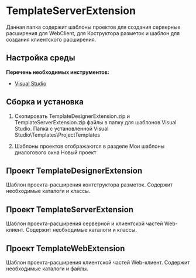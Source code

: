 # TemplateServerExtension

Данная папка содержит шаблоны проектов для создания серверных расширения для WebClient, для Коструктора разметок и шаблон для создания клиентского расширения.

## Настройка среды

**Перечень необходимых инструментов:** 
* [Visual Studio](https://www.visualstudio.com)

## Сборка и установка

1. Скопировать TemplateDesignerExtension.zip и TemplateServerExtension.zip файлы в папку для шаблонов Visual Studio.
Папка с установленной Visual Studio\Templates\ProjectTemplates

2. Шаблоны проектов отображаются в разделе Мои шаблоны диалогового окна Новый проект

## Проект TemplateDesignerExtension

Шаблон проекта-расширения контструктора разметок. Содержит необходимые каталоги и классы.

## Проект TemplateServerExtension

Шаблон проекта-расширения серверной и клиентской частей Web-клиент. Содержит необходимые каталоги и классы.

## Проект TemplateWebExtension

Шаблон проекта-расширения клиентской частей Web-клиент. Содержит необходимые каталоги и файлы.

